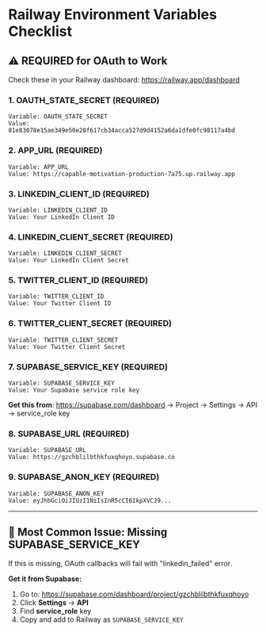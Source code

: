 # Railway Environment Variables Checklist

## ⚠️ REQUIRED for OAuth to Work

Check these in your Railway dashboard: https://railway.app/dashboard

### 1. OAUTH_STATE_SECRET (REQUIRED)
```
Variable: OAUTH_STATE_SECRET
Value: 81e83078e15ae349e50e28f617cb34acca527d9d4152a6da1dfe0fc98117a4bd
```

### 2. APP_URL (REQUIRED)
```
Variable: APP_URL
Value: https://capable-motivation-production-7a75.up.railway.app
```

### 3. LINKEDIN_CLIENT_ID (REQUIRED)
```
Variable: LINKEDIN_CLIENT_ID
Value: Your LinkedIn Client ID
```

### 4. LINKEDIN_CLIENT_SECRET (REQUIRED)
```
Variable: LINKEDIN_CLIENT_SECRET
Value: Your LinkedIn Client Secret
```

### 5. TWITTER_CLIENT_ID (REQUIRED)
```
Variable: TWITTER_CLIENT_ID
Value: Your Twitter Client ID
```

### 6. TWITTER_CLIENT_SECRET (REQUIRED)
```
Variable: TWITTER_CLIENT_SECRET
Value: Your Twitter Client Secret
```

### 7. SUPABASE_SERVICE_KEY (REQUIRED)
```
Variable: SUPABASE_SERVICE_KEY
Value: Your Supabase service role key
```
**Get this from**: https://supabase.com/dashboard → Project → Settings → API → service_role key

### 8. SUPABASE_URL (REQUIRED)
```
Variable: SUPABASE_URL
Value: https://gzchblilbthkfuxqhoyo.supabase.co
```

### 9. SUPABASE_ANON_KEY (REQUIRED)
```
Variable: SUPABASE_ANON_KEY
Value: eyJhbGciOiJIUzI1NiIsInR5cCI6IkpXVCJ9...
```

---

## 🚨 Most Common Issue: Missing SUPABASE_SERVICE_KEY

If this is missing, OAuth callbacks will fail with "linkedin_failed" error.

**Get it from Supabase:**
1. Go to: https://supabase.com/dashboard/project/gzchblilbthkfuxqhoyo
2. Click **Settings** → **API**
3. Find **service_role** key
4. Copy and add to Railway as `SUPABASE_SERVICE_KEY`
